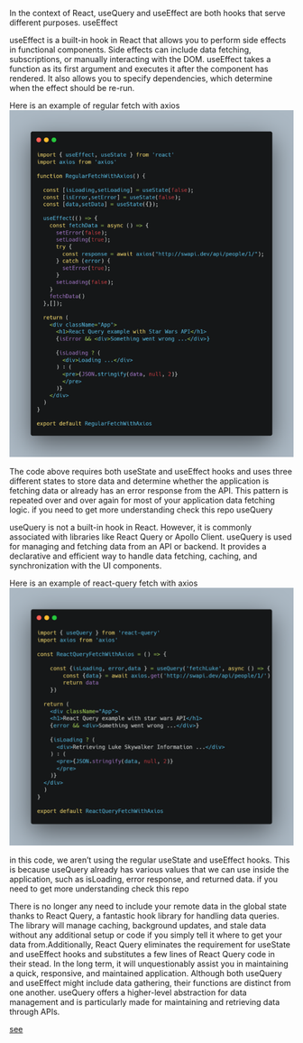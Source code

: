  In the context of React, useQuery and useEffect are both hooks that serve different purposes.
useEffect

useEffect is a built-in hook in React that allows you to perform side effects in functional components. Side effects can include data fetching, subscriptions, or manually interacting with the DOM. useEffect takes a function as its first argument and executes it after the component has rendered. It also allows you to specify dependencies, which determine when the effect should be re-run.

Here is an example of regular fetch with axios
![alt](https://github.com/VasilGVasilev/InterviewPrep/blob/main/public/useEffect-img1.png)

The code above requires both useState and useEffect hooks and uses three different states to store data and determine whether the application is fetching data or already has an error response from the API. This pattern is repeated over and over again for most of your application data fetching logic. if you need to get more understanding check this repo
useQuery 

useQuery is not a built-in hook in React. However, it is commonly associated with libraries like React Query or Apollo Client. useQuery is used for managing and fetching data from an API or backend. It provides a declarative and efficient way to handle data fetching, caching, and synchronization with the UI components.

Here is an example of react-query fetch with axios
![alt](https://github.com/VasilGVasilev/InterviewPrep/blob/main/public/useEffect-img2.png)


in this code, we aren’t using the regular useState and useEffect hooks. This is because useQuery already has various values that we can use inside the application, such as isLoading, error response, and returned data. if you need to get more understanding check this repo


There is no longer any need to include your remote data in the global state thanks to React Query, a fantastic hook library for handling data queries. The library will manage caching, background updates, and stale data without any additional setup or code if you simply tell it where to get your data from.Additionally, React Query eliminates the requirement for useState and useEffect hooks and substitutes a few lines of React Query code in their stead. In the long term, it will unquestionably assist you in maintaining a quick, responsive, and maintained application. Although both useQuery and useEffect might include data gathering, their functions are distinct from one another. useQuery offers a higher-level abstraction for data management and is particularly made for maintaining and retrieving data through APIs. 

[see](https://www.linkedin.com/pulse/usequery-vs-useeffect-dhamith-kumara/)